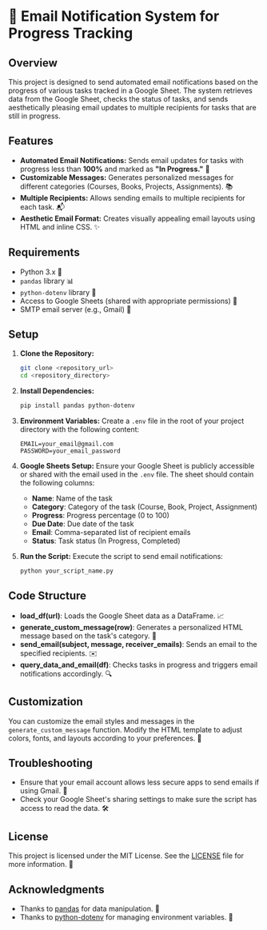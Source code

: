 # 📧 Email Notification System for Progress Tracking

## Overview

This project is designed to send automated email notifications based on the progress of various tasks tracked in a Google Sheet. The system retrieves data from the Google Sheet, checks the status of tasks, and sends aesthetically pleasing email updates to multiple recipients for tasks that are still in progress.

## Features

- **Automated Email Notifications:** Sends email updates for tasks with progress less than **100%** and marked as **"In Progress."** 🎯
- **Customizable Messages:** Generates personalized messages for different categories (Courses, Books, Projects, Assignments). 📚
- **Multiple Recipients:** Allows sending emails to multiple recipients for each task. 📬
- **Aesthetic Email Format:** Creates visually appealing email layouts using HTML and inline CSS. ✨

## Requirements

- Python 3.x 🐍
- `pandas` library 📊
- `python-dotenv` library 🔐
- Access to Google Sheets (shared with appropriate permissions) 📄
- SMTP email server (e.g., Gmail) 📧

## Setup

1. **Clone the Repository:**
   ```bash
   git clone <repository_url>
   cd <repository_directory>
   ```

2. **Install Dependencies:**
   ```bash
   pip install pandas python-dotenv
   ```

3. **Environment Variables:**
   Create a `.env` file in the root of your project directory with the following content:
   ```plaintext
   EMAIL=your_email@gmail.com
   PASSWORD=your_email_password
   ```

4. **Google Sheets Setup:**
   Ensure your Google Sheet is publicly accessible or shared with the email used in the `.env` file. The sheet should contain the following columns:
   - **Name**: Name of the task
   - **Category**: Category of the task (Course, Book, Project, Assignment)
   - **Progress**: Progress percentage (0 to 100)
   - **Due Date**: Due date of the task
   - **Email**: Comma-separated list of recipient emails
   - **Status**: Task status (In Progress, Completed)

5. **Run the Script:**
   Execute the script to send email notifications:
   ```bash
   python your_script_name.py
   ```

## Code Structure

- **load_df(url)**: Loads the Google Sheet data as a DataFrame. 📈
- **generate_custom_message(row)**: Generates a personalized HTML message based on the task's category. 💬
- **send_email(subject, message, receiver_emails)**: Sends an email to the specified recipients. ✉️
- **query_data_and_email(df)**: Checks tasks in progress and triggers email notifications accordingly. 🔍

## Customization

You can customize the email styles and messages in the `generate_custom_message` function. Modify the HTML template to adjust colors, fonts, and layouts according to your preferences. 🌈

## Troubleshooting

- Ensure that your email account allows less secure apps to send emails if using Gmail. 🚫
- Check your Google Sheet's sharing settings to make sure the script has access to read the data. 🛠️

## License

This project is licensed under the MIT License. See the [LICENSE](LICENSE) file for more information. 📜

## Acknowledgments

- Thanks to [pandas](https://pandas.pydata.org/) for data manipulation. 🙏
- Thanks to [python-dotenv](https://pypi.org/project/python-dotenv/) for managing environment variables. 🔑
